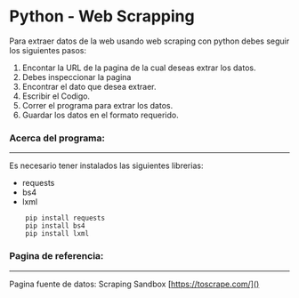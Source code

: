 # Python - Web Scrapping
Para extraer datos de la web usando web scraping con python debes seguir los siguientes
pasos:

1. Encontar la URL de la pagina de la cual deseas extrar los datos.
2. Debes inspeccionar la pagina
3. Encontrar el dato que desea extraer.
4. Escribir el Codigo.
5. Correr el programa para extrar los datos.
6. Guardar los datos en el formato requerido.

### Acerca del programa:
***
Es necesario tener instalados las siguientes librerias: 

- requests
- bs4
- lxml

````
    pip install requests
    pip install bs4
    pip install lxml
````

### Pagina de referencia:
***
Pagina fuente de datos: Scraping Sandbox [https://toscrape.com/]()





